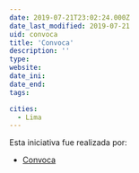 ```yaml
---
date: 2019-07-21T23:02:24.000Z
date_last_modified: 2019-07-21
uid: convoca
title: 'Convoca'
description: ''
type: 
website: 
date_ini: 
date_end: 
tags:

cities: 
  - Lima
---
```


Esta iniciativa fue realizada por:

- [Convoca](/organizaciones/convoca)
